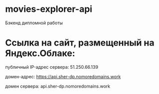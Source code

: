 # movies-explorer-api

Бэкенд дипломной работы

# Ссылка на сайт, размещенный на Яндекс.Облаке:
публичный IP-адрес сервера: 51.250.66.139

домен-адрес: https://api.sher-dp.nomoredomains.work

домен сервера: api.sher-dp.nomoredomains.work
